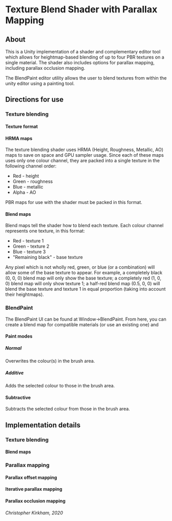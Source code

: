 # Texture Blend Shader with Parallax Mapping

## About
This is a Unity implementation of a shader and complementary editor tool which allows for heightmap-based blending of up to four PBR textures on a single material. The shader also includes options for parallax mapping, including parallax occlusion mapping.

The BlendPaint editor utility allows the user to blend textures from within the unity editor using a painting tool.

## Directions for use

### Texture blending
#### Texture format

#### HRMA maps
The texture blending shader uses HRMA (Height, Roughness, Metallic, AO) maps to save on space and GPU sampler usage. Since each of these maps uses only one colour channel, they are packed into a single texture in the following channel order:
* Red - height
* Green - roughness
* Blue - metallic
* Alpha - AO

PBR maps for use with the shader must be packed in this format.
  
#### Blend maps
Blend maps tell the shader how to blend each texture. Each colour channel represents one texture, in this format:
* Red - texture 1
* Green - texture 2
* Blue - texture 3
* "Remaining black" - base texture

Any pixel which is not wholly red, green, or blue (or a combination) will allow some of the base texture to appear. For example, a completely black (0, 0, 0) blend map will only show the base texture; a completely red (1, 0, 0) blend map will only show texture 1;
a half-red blend map (0.5, 0, 0) will blend the base texture and texture 1 in equal proportion (taking into account their heightmaps).

### BlendPaint
The BlendPaint UI can be found at Window->BlendPaint. From here, you can create a blend map for compatible materials (or use an existing one) and 

#### Paint modes
##### Normal 
Overwrites the colour(s) in the brush area.
##### Additive
Adds the selected colour to those in the brush area.
#### Subtractive
Subtracts the selected colour from those in the brush area.


## Implementation details

### Texture blending
#### Blend maps

### Parallax mapping
#### Parallax offset mapping
#### Iterative parallax mapping
#### Parallax occlusion mapping


###### Christopher Kirkham, 2020